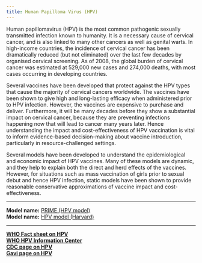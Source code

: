 ```yaml
---
title: Human Papilloma Virus (HPV)
---
```


Human papillomavirus (HPV) is the most common pathogenic sexually transmitted infection known to humanity. It is a necessary cause of cervical cancer, and is also linked to many other cancers as well as genital warts. In high-income countries, the incidence of cervical cancer has been dramatically reduced (but not eliminated) over the last few decades by organised cervical screening. As of 2008, the global burden of cervical cancer was estimated at 529,000 new cases and 274,000 deaths, with most cases occurring in developing countries.

Several vaccines have been developed that protect against the HPV types that cause the majority of cervical cancers worldwide. The vaccines have been shown to give high and long-lasting efficacy when administered prior to HPV infection. However, the vaccines are expensive to purchase and deliver. Furthermore, it will be many decades before they show a substantial impact on cervical cancer, because they are preventing infections happening now that will lead to cancer many years later. Hence understanding the impact and cost-effectiveness of HPV vaccination is vital to inform evidence-based decision-making about vaccine introduction, particularly in resource-challenged settings.

Several models have been developed to understand the epidemiological and economic impact of HPV vaccines. Many of these models are dynamic, and they help to explain both the direct and herd effects of the vaccines. However, for situations such as mass vaccination of girls prior to sexual debut and hence HPV infection, static models have been shown to provide reasonable conservative approximations of vaccine impact and cost-effectiveness.

---

**Model name:**  [PRIME (HPV model)](/models/hpv)  
**Model name:**  [HPV model (Harvard)](/models/hpv#harvard)  

---

**[WHO Fact sheet on HPV](http://www.who.int/immunization/topics/hpv/en/)**     
**[WHO HPV Information Center](http://www.hpvcentre.net/)**   
**[CDC page on HPV](https://www.cdc.gov/hpv/index.html)**    
**[Gavi page on HPV](http://www.gavi.org/support/nvs/human-papillomavirus/)**   

